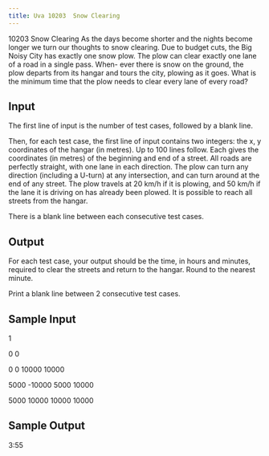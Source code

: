 ```yaml
---
title: Uva 10203  Snow Clearing
---
```


10203 Snow Clearing
As the days become shorter and the nights become longer
we turn our thoughts to snow clearing. Due to budget cuts,
the Big Noisy City has exactly one snow plow. The plow
can clear exactly one lane of a road in a single pass. When-
ever there is snow on the ground, the plow departs from its
hangar and tours the city, plowing as it goes. What is the
minimum time that the plow needs to clear every lane of
every road?

## Input
The first line of input is the number of test cases, followed
by a blank line.

Then, for each test case, the first line of input contains two integers: the x, y coordinates of the
hangar (in metres). Up to 100 lines follow. Each gives the coordinates (in metres) of the beginning and
end of a street. All roads are perfectly straight, with one lane in each direction. The plow can turn
any direction (including a U-turn) at any intersection, and can turn around at the end of any street.
The plow travels at 20 km/h if it is plowing, and 50 km/h if the lane it is driving on has already been
plowed. It is possible to reach all streets from the hangar.

There is a blank line between each consecutive test cases.

## Output
For each test case, your output should be the time, in hours and minutes, required to clear the streets
and return to the hangar. Round to the nearest minute.

Print a blank line between 2 consecutive test cases.

## Sample Input
<p>1</p><p></p><p>0 0</p><p>0 0 10000 10000</p><p>5000 -10000 5000 10000</p><p>5000 10000 10000 10000</p><p></p>

## Sample Output
<p>3:55</p>